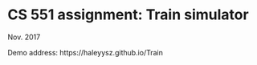 # CS 551 assignment: Train simulator
Nov. 2017
<p>Demo address: https://haleyysz.github.io/Train</p>
